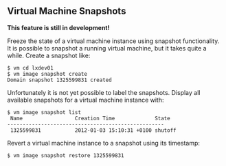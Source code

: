 
## Virtual Machine Snapshots

**This feature is still in development!**

Freeze the state of a virtual machine instance using snapshot functionality. It is possible to snapshot a running virtual machine, but it takes quite a while. Create a snapshot like:

    $ vm cd lxdev01
    $ vm image snapshot create
    Domain snapshot 1325599831 created

Unfortunately it is not yet possible to label the snapshots. Display all available snapshots for a virtual machine instance with:

    $ vm image snapshot list
     Name                 Creation Time             State
    ---------------------------------------------------
     1325599831           2012-01-03 15:10:31 +0100 shutoff

Revert a virtual machine instance to a snapshot using its timestamp:

    $ vm image snapshot restore 1325599831
